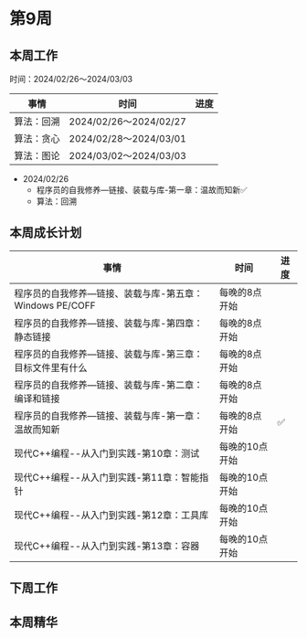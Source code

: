 # 第9周

## 本周工作

时间：2024/02/26～2024/03/03

| 事情       | 时间                   | 进度 |
| ---------- | ---------------------- | ---- |
| 算法：回溯 | 2024/02/26～2024/02/27 |      |
| 算法：贪心 | 2024/02/28～2024/03/01 |      |
| 算法：图论 | 2024/03/02～2024/03/03 |      |

+ 2024/02/26
  + 程序员的自我修养—链接、装载与库-第一章：温故而知新✅
  + 算法：回溯
  

## 本周成长计划

| 事情                                                     | 时间           | 进度 |
| -------------------------------------------------------- | -------------- | ---- |
| 程序员的自我修养—链接、装载与库-第五章：Windows PE/COFF  | 每晚的8点开始  |      |
| 程序员的自我修养—链接、装载与库-第四章：静态链接         | 每晚的8点开始  |      |
| 程序员的自我修养—链接、装载与库-第三章：目标文件里有什么 | 每晚的8点开始  |      |
| 程序员的自我修养—链接、装载与库-第二章：编译和链接       | 每晚的8点开始  |      |
| 程序员的自我修养—链接、装载与库-第一章：温故而知新       | 每晚的8点开始  | ✅    |
| 现代C++编程--从入门到实践-第10章：测试                   | 每晚的10点开始 |      |
| 现代C++编程--从入门到实践-第11章：智能指针               | 每晚的10点开始 |      |
| 现代C++编程--从入门到实践-第12章：工具库                 | 每晚的10点开始 |      |
| 现代C++编程--从入门到实践-第13章：容器                   | 每晚的10点开始 |      |

## 下周工作

## 本周精华

